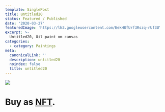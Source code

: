 ```yaml
---
template: SinglePost
title: untitled20
status: Featured / Published
date: '2020-03-27'
featuredImage: 'https://lh3.googleusercontent.com/EekH8fUrf3Rszq-rUf3UYA9WEctigygbOH76NKEZNJj4v8gRCFeRsygyMsubsGxXK8WJCturwIeb8EwKjIuW303V_E1csmJU0n85HQ=w600'
excerpt: >-
  Untitled20, Oil paint on canvas
categories:
  - category: Paintings
meta:
  canonicalLink: ''
  description: untitled20
  noindex: false
  title: untitled20
---
```

![](https://lh3.googleusercontent.com/EekH8fUrf3Rszq-rUf3UYA9WEctigygbOH76NKEZNJj4v8gRCFeRsygyMsubsGxXK8WJCturwIeb8EwKjIuW303V_E1csmJU0n85HQ=w600)

# Buy as **[NFT](https://opensea.io/assets/0x495f947276749ce646f68ac8c248420045cb7b5e/62039412101769961261145110206393106663163125283349866564998716392613471059969/)**.
